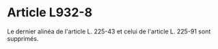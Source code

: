 # Article L932-8

Le dernier alinéa de l'article L. 225-43 et celui de l'article L. 225-91 sont supprimés.

